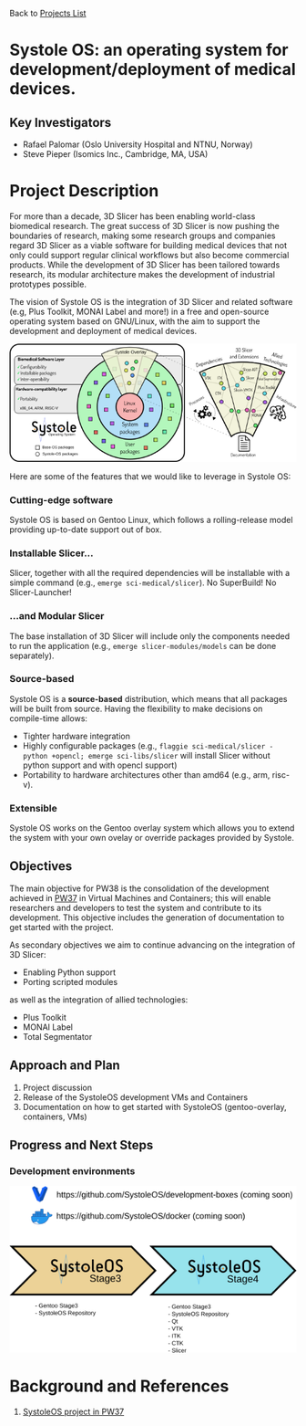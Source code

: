 Back to [Projects List](../../README.md#ProjectsList)

# Systole OS: an operating system for development/deployment of medical devices.

## Key Investigators

- Rafael Palomar (Oslo University Hospital and NTNU, Norway)
- Steve Pieper (Isomics Inc., Cambridge, MA, USA)

# Project Description

<!-- Add a short paragraph describing the project. -->

For more than a decade, 3D Slicer has been enabling world-class biomedical
research. The great success of 3D Slicer is now pushing the boundaries of
research, making some research groups and companies regard 3D Slicer as a viable
software for building medical devices that not only could support regular
clinical workflows but also become commercial products. While the development of
3D Slicer has been tailored towards research, its modular architecture makes the 
development of industrial prototypes possible.

The vision of Systole OS is the integration of 3D Slicer and related software (e.g,
Plus Toolkit, MONAI Label and more!) in a free and open-source operating system
based on GNU/Linux, with the aim to support the development and deployment of
medical devices. 

![Systole](systole.png)

Here are some of the features that we would like to leverage in
Systole OS:

### Cutting-edge software
  
Systole OS is based on Gentoo Linux, which follows a rolling-release model
providing up-to-date support out of box.

### Installable Slicer...

Slicer, together with all the required dependencies will be installable with a simple
command (e.g., `emerge sci-medical/slicer`). No SuperBuild! No Slicer-Launcher!

### ...and Modular Slicer

The base installation of 3D Slicer will include only the components needed to
run the application (e.g., `emerge slicer-modules/models` can be done
separately).

### Source-based

Systole OS is a **source-based** distribution, which means that all packages
will be built from source. Having the flexibility to make decisions on
compile-time allows:

   - Tighter hardware integration
   - Highly configurable packages (e.g., `flaggie sci-medical/slicer -python +opencl; emerge sci-libs/slicer` will install Slicer without python support and with opencl support)
   - Portability to hardware architectures other than amd64 (e.g., arm, risc-v).

### Extensible

Systole OS works on the Gentoo overlay system which allows you to extend the
system with your own ovelay or override packages provided by Systole.

## Objectives

The main objective for PW38 is the consolidation of the development achieved in [PW37](https://github.com/NA-MIC/ProjectWeek/tree/master/PW37_2022_Virtual/Projects/SystoleOS) in Virtual Machines and Containers; this will enable researchers and developers to test the system and contribute to its development. This objective includes the generation of documentation to get started with the project.

As secondary objectives we aim to continue advancing on the integration of 3D Slicer:
 
 - Enabling Python support
 - Porting scripted modules
 
as well as the integration of allied technologies:

 - Plus Toolkit
 - MONAI Label
 - Total Segmentator

## Approach and Plan

1. Project discussion
2. Release of the SystoleOS development VMs and Containers
2. Documentation on how to get started with SystoleOS (gentoo-overlay, containers, VMs)

## Progress and Next Steps

### Development environments

![SystoleOS utility boxes and development environments](systoleos_dev_envs.png)

# Background and References
1. [SystoleOS project in PW37](https://github.com/NA-MIC/ProjectWeek/tree/master/PW37_2022_Virtual/Projects/SystoleOS)

<!-- If you developed any software, include link to the source code repository. If possible, also add links to sample data, and to any relevant publications. -->

